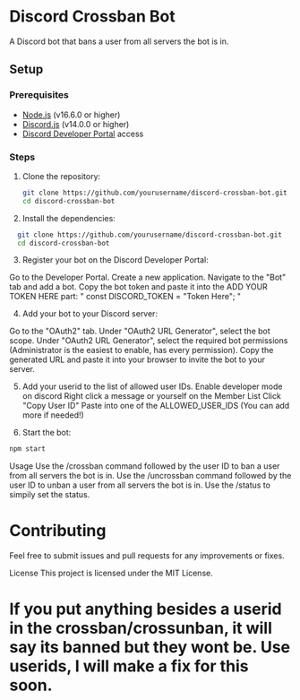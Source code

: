 # Discord Crossban Bot

A Discord bot that bans a user from all servers the bot is in.

## Setup

### Prerequisites

- [Node.js](https://nodejs.org/) (v16.6.0 or higher)
- [Discord.js](https://discord.js.org/) (v14.0.0 or higher)
- [Discord Developer Portal](https://discord.com/developers/applications) access

### Steps

1. Clone the repository:

   ```sh
   git clone https://github.com/yourusername/discord-crossban-bot.git
   cd discord-crossban-bot
    ```
2. Install the dependencies:

 ```sh
   git clone https://github.com/yourusername/discord-crossban-bot.git
   cd discord-crossban-bot
 ```
3. Register your bot on the Discord Developer Portal:

Go to the Developer Portal.
Create a new application.
Navigate to the "Bot" tab and add a bot.
Copy the bot token and paste it into the ADD YOUR TOKEN HERE part: " const DISCORD_TOKEN = "Token Here"; "
 
 4. Add your bot to your Discord server:

Go to the "OAuth2" tab.
Under "OAuth2 URL Generator", select the bot scope.
Under "OAuth2 URL Generator", select the required bot permissions (Administrator is the easiest to enable, has every permission).
Copy the generated URL and paste it into your browser to invite the bot to your server.

 5. Add your userid to the list of allowed user IDs.
Enable developer mode on discord
Right click a message or yourself on the Member List
Click "Copy User ID"
Paste into one of the ALLOWED_USER_IDS (You can add more if needed!)
 
 6. Start the bot:

```sh
npm start
```

Usage
Use the /crossban command followed by the user ID to ban a user from all servers the bot is in.
Use the /uncrossban command followed by the user ID to unban a user from all servers the bot is in.
Use the /status to simpily set the status.

# Contributing

Feel free to submit issues and pull requests for any improvements or fixes.

License
This project is licensed under the MIT License.

# If you put anything besides a userid in the crossban/crossunban, it will say its banned but they wont be. Use userids, I will make a fix for this soon.
